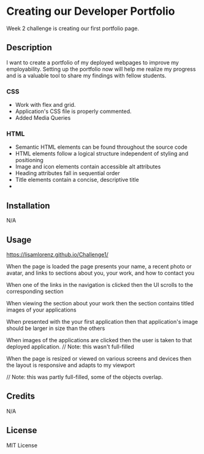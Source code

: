 # Creating our Developer Portfolio
Week 2 challenge is creating our first portfolio page.

## Description

I want to create a portfolio of my deployed webpages to improve my employability. Setting up the portfolio now will help me realize my progress and is a valuable tool to share my findings with fellow students.


### CSS
- Work with flex and grid.
- Application's CSS file is properly commented.
- Added Media Queries 

### HTML

- Semantic HTML elements can be found throughout the source code
- HTML elements follow a logical structure independent of styling and positioning
- Image and icon elements contain accessible alt attributes
- Heading attributes fall in sequential order
- Title elements contain a concise, descriptive title
- 

## Installation

N/A

## Usage

https://lisamlorenz.github.io/Challenge1/

When the page is loaded the page presents your name, a recent photo or avatar, and links to sections about you, your work, and how to contact you

When one of the links in the navigation is clicked then the UI scrolls to the corresponding section

When viewing the section about your work then the section contains titled images of your applications

When presented with the your first application then that application's image should be larger in size than the others

When images of the applications are clicked then the user is taken to that deployed application.
// Note: this wasn't full-filled

When the page is resized or viewed on various screens and devices then the layout is responsive and adapts to my viewport

// Note: this was partly full-filled, some of the objects overlap.


## Credits

N/A

## License

MIT License

